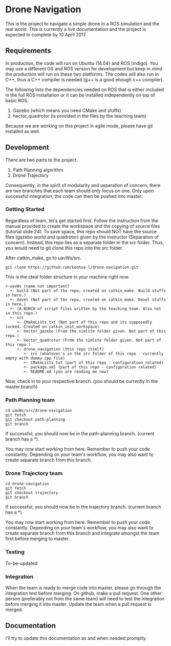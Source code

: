 # Drone Navigation
This is the project to navigate a simple drone in a ROS simulation and the real world. This is currently a live documentation and the project is expected to complete by 10 April 2017.

## Requirements
In production, the code will run on Ubuntu (14.04) and ROS (indigo). You may use a different OS and ROS version for development but keep in mind the production will run on these two platforms.
The codes will also run in C++, thus a C++ compiler is needed (g++ is a good enough c++ compiler).

The following lists the dependencies needed on ROS that is either included in the full ROS installation or it can be installed independently on top of basic ROS.

1. Gazebo (which means you need CMake and stuffs)
2. hector_quadrotor (is provided in the files by the teaching team)

Because we are working on this project in agile mode, please have git installed as well.

## Development
There are two parts to the project.

1. Path Planning algorithm
2. Drone Trajectory

Consequently, in the spirit of modularity and separation of concern, there are two branches that each team should only focus on one. Only upon successful integration, the code can then be pushed into master.

### Getting Started
Regardless of team, let's get started first. Follow the instruction from the manual provided to create the workspace and the copying of source files (tutorial slide 24).
To save space, this repo should NOT have the source files (gazebo world and quadrotor) given by the instructor (Separation of concern). Instead, this repo lies as a separate folder in the src folder. Thus, you would need to git clone this repo into the src folder.

After catkin_make, go to uavWs/src.
```
git clone https://github.com/kenhua-l/drone-navigation.git
```

This is the ideal folder structure in your machine right now.
```
+-uavWs (name not important)
  +- build (Not part of the repo, created on catkin_make. Build stuffs in here.)
  +- devel (Not part of the repo, created on catkin_make. Devel stuffs in here.)
  +- (A BUNCH of script files written by the teaching team. Also not in this repo.)
  +- src
     +- CMakeLists.txt (Not part of this repo and its supposedly locked. Created on catkin_init_workspace)
     +- hector_gazebo (From the simlite folder given. Not part of this repo.)
     +- hector_quadrotor (From the simlite folder given. Not part of this repo.)
     +- drone_navigation (this repo itself)
        +- src (whatever's in the src folder of this repo - currently empty with dummy cpp file)
        +- CMakeLists.txt (part of this repo - configuration related)
        +- package.xml (part of this repo - configuration related)
        +- README.md (you are reading me now)
```

Now, check in to your respective branch. (you should be currently in the master branch)

### Path Planning team
```
cd uavWs/src/drone-navigation
git fetch
git checkout path-planning
git branch
```
If successful, you should now be in the path-planning branch. (current branch has a *).

You may now start working from here. Remember to push your code constantly. Depending on your team's workflow, you may also want to create separate branch from this branch. 

### Drone Trajectory team
```
cd drone-navigation
git fetch
git checkout trajectory
git branch
```
If successful, you should now be in the trajectory branch. (current branch has a *).

You may now start working from here. Remember to push your code constantly. Depending on your team's workflow, you may also want to create separate branch from this branch and integrate amongst the team first before merging to master.

### Testing
To-be-updated

### Integration
When the team is ready to merge code into master, please go through the integration test before merging. 
On github, make a pull request. One other person (preferably not from the same team) will need to test the integration before merging it into master. Update the team when a pull request is merged.

## Documentation
I'll try to update this documentation as and when needed promptly.
